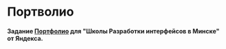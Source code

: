 # Портволио
#### Задание [Портфолио](https://github.com/yandex-shri-minsk-2018/task-1) для "Школы Разработки интерфейсов в Минске" от Яндекса.
